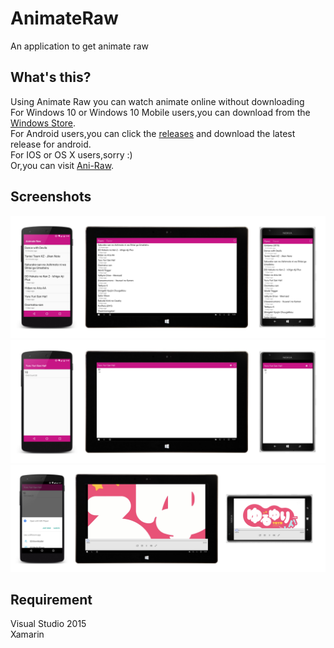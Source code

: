 # AnimateRaw
An application to get animate raw 

What's this?
-----------
Using Animate Raw you can watch animate online without downloading  
For Windows 10 or Windows 10 Mobile users,you can download from the [Windows Store](https://www.microsoft.com/store/apps/9nblggh6jxgp).  
For Android users,you can click the [releases](https://github.com/Tlaster/AnimateRaw/releases) and download the latest release for android.  
For IOS or OS X users,sorry :)  
Or,you can visit [Ani-Raw](http://ani-raw.cc/).

Screenshots
-----------
![MainPage](Screenshots/MainPage.jpg "MainPage")
![Detail](Screenshots/DetailPage.jpg "Animate Detail")
![PlayPage](Screenshots/PlayPage.jpg "Watching animate")

Requirement
-----------
Visual Studio 2015  
Xamarin  
